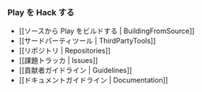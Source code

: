 <!--
### Hacking Play
-->
### Play を Hack する

<!--
- [[Building Play from source | BuildingFromSource]]
- [[3rd Party Tools | ThirdPartyTools]]
- [[Repositories | Repositories]]
- [[Issues tracker | Issues]]
- [[Contributor guidelines | Guidelines]]
- [[Documentation guidelines | Documentation]]
-->
- [[ソースから Play をビルドする | BuildingFromSource]]
- [[サードパーティツール | ThirdPartyTools]]
- [[リポジトリ | Repositories]]
- [[課題トラッカ | Issues]]
- [[貢献者ガイドライン | Guidelines]]
- [[ドキュメントガイドライン | Documentation]]
